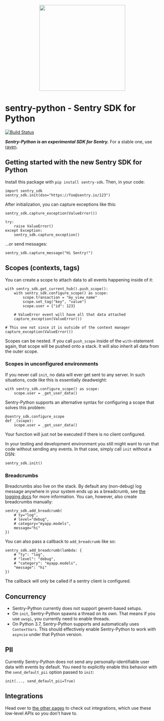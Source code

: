 <p align="center">
    <a href="https://sentry.io" target="_blank" align="center">
        <img src="https://sentry-brand.storage.googleapis.com/sentry-logo-black.png" width="280">
    </a>
</p>

# sentry-python - Sentry SDK for Python

[![Build Status](https://travis-ci.com/getsentry/sentry-python.svg?branch=master)](https://travis-ci.com/getsentry/sentry-python)

***Sentry-Python is an experimental SDK for Sentry.*** For a stable one, use
[raven](https://github.com/getsentry/raven-python).

## Getting started with the new Sentry SDK for Python

Install this package with ``pip install sentry-sdk``. Then, in your code:

    import sentry_sdk
    sentry_sdk.init(dsn="https://foo@sentry.io/123")

After initialization, you can capture exceptions like this:

    sentry_sdk.capture_exception(ValueError())

    try:
        raise ValueError()
    except Exception:
        sentry_sdk.capture_exception()

...or send messages:

    sentry_sdk.capture_message("Hi Sentry!")

## Scopes (contexts, tags)

You can create a scope to attach data to all events happening inside of it:

    with sentry_sdk.get_current_hub().push_scope():
        with sentry_sdk.configure_scope() as scope:
            scope.transaction = "my_view_name"
            scope.set_tag("key", "value")
            scope.user = {"id": 123}

        # ValueError event will have all that data attached
        capture_exception(ValueError())

    # This one not since it is outside of the context manager
    capture_exception(ValueError())

Scopes can be nested. If you call ``push_scope`` inside of the
``with``-statement again, that scope will be pushed onto a stack. It will also
inherit all data from the outer scope.

### Scopes in unconfigured environments

If you never call ``init``, no data will ever get sent to any server. In such
situations, code like this is essentially deadweight:

    with sentry_sdk.configure_scope() as scope:
        scope.user = _get_user_data()

Sentry-Python supports an alternative syntax for configuring a scope that
solves this problem:

    @sentry_sdk.configure_scope
    def _(scope):
        scope.user = _get_user_data()

Your function will just not be executed if there is no client configured.

In your testing and development environment you still might want to run that
code without sending any events. In that case, simply call ``init`` without a
DSN:

    sentry_sdk.init()

### Breadcrumbs

Breadcrumbs also live on the stack. By default any (non-debug) log message
anywhere in your system ends up as a breadcrumb, see [the logging
docs](./docs/logging.md) for more information. You can, however, also create
breadcrumbs manually:

    sentry_sdk.add_breadcrumb(
        # ty="log",
        # level="debug",
        # category="myapp.models",
        message="hi"
    })

You can also pass a callback to `add_breadcrumb` like so:

    sentry_sdk.add_breadcrumb(lambda: {
        # "ty": "log",
        # "level": "debug",
        # "category": "myapp.models",
        "message": "hi"
    })

The callback will only be called if a sentry client is configured.


## Concurrency

* Sentry-Python currently does not support gevent-based setups.
* On ``init``, Sentry-Python spawns a thread on its own. That means if you use
  ``uwsgi``, you currently need to enable threads.
* On Python 3.7, Sentry-Python supports and automatically uses ``ContextVars``.
  This should effectively enable Sentry-Python to work with ``asyncio`` under
  that Python version.


## PII

Currently Sentry-Python does not send any personally-identifiable user data
with events by default. You need to explicitly enable this behavior with the
``send_default_pii`` option passed to ``init``:

    init(..., send_default_pii=True)

## Integrations

Head over to [the other pages](https://github.com/getsentry/sentry-python/tree/master/docs)
to check out integrations, which use these low-level APIs so you don't have to.
